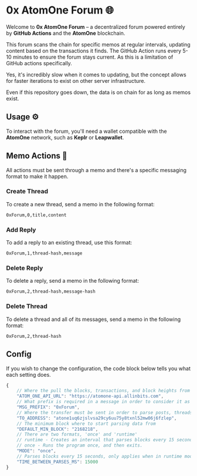 # 0x AtomOne Forum 🌐

Welcome to **0x AtomOne Forum** – a decentralized forum powered entirely by **GitHub Actions** and the **AtomOne** blockchain.

This forum scans the chain for specific memos at regular intervals, updating content based on the transactions it finds. The GitHub Action runs every 5-10 minutes to ensure the forum stays current. As this is a limitation of GitHub actions specifically.

Yes, it's incredibly slow when it comes to updating, but the concept allows for faster iterations to exist on other server infrastructure.

Even if this repository goes down, the data is on chain for as long as memos exist.

## Usage ⚙️

To interact with the forum, you'll need a wallet compatible with the **AtomOne** network, such as **Keplr** or **Leapwallet**.

## Memo Actions 📝

All actions must be sent through a memo and there's a specific messaging format to make it happen.

### Create Thread

To create a new thread, send a memo in the following format:

```
0xForum,0,title,content
```

### Add Reply

To add a reply to an existing thread, use this format:

```
0xForum,1,thread-hash,message
```

### Delete Reply

To delete a reply, send a memo in the following format:

```
0xForum,2,thread-hash,message-hash
```

### Delete Thread

To delete a thread and all of its messages, send a memo in the following format:

```
0xForum,2,thread-hash
```

## Config

If you wish to change the configuration, the code block below tells you what each setting does.

```ts
{
    // Where the pull the blocks, transactions, and block heights from
    "ATOM_ONE_API_URL": "https://atomone-api.allinbits.com",
    // What prefix is required in a message in order to consider it as a Forum Message
    "MSG_PREFIX": "0xForum",
    // Where the transfer must be sent in order to parse posts, threads, etc.
    "TO_ADDRESS": "atone1uq6zjslvsa29cy6uu75y8txnl52mw06j6fzlep",
    // The minimum block where to start parsing data from
    "DEFAULT_MIN_BLOCK": "2168218",
    // There are two formats, 'once' and 'runtime'
    // runtime - Creates an interval that parses blocks every 15 seconds.
    // once - Runs the program once, and then exits.
    "MODE": "once",
    // Parses blocks every 15 seconds, only applies when in runtime mode
    "TIME_BETWEEN_PARSES_MS": 15000
}
```
